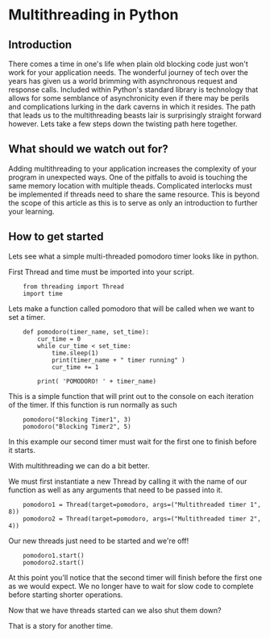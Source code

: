 # Multithreading in Python

## Introduction
There comes a time in one's life when plain old blocking code just won't work for your application needs. The wonderful journey of tech over the years has given us a world brimming with asynchronous request and response calls. Included within Python's standard library is technology that allows for some semblance of asynchronicity even if there may be perils and complications lurking in the dark caverns in which it resides. The path that leads us to the multithreading beasts lair is surprisingly straight forward however. Lets take a few steps down the twisting path here together.

## What should we watch out for?
Adding multithreading to your application increases the complexity of your program in unexpected ways. One of the pitfalls to avoid is touching the same memory location with multiple theads. Complicated interlocks must be implemented if threads need to share the same resource. This is beyond the scope of this article as this is to serve as only an introduction to further your learning. 

## How to get started
Lets see what a simple multi-threaded pomodoro timer looks like in python. 

First Thread and time must be imported into your script.

~~~ 
    from threading import Thread 
    import time
~~~

Lets make a function called pomodoro that will be called when we want to set a timer.

~~~
    def pomodoro(timer_name, set_time):
        cur_time = 0
        while cur_time < set_time:
            time.sleep(1)
            print(timer_name + " timer running" )
            cur_time += 1

        print( 'POMODORO! ' + timer_name)
~~~

This is a simple function that will print out to the console on each iteration of the timer.
If this function is run normally as such 

~~~
    pomodoro("Blocking Timer1", 3)
    pomodoro("Blocking Timer2", 5)
~~~ 

In this example our second timer must wait for the first one to finish before it starts.

With multithreading we can do a bit better.

We must first instantiate a new Thread by calling it with the name of our function as well as any arguments that need to be passed into it.

~~~
    pomodoro1 = Thread(target=pomodoro, args=("Multithreaded timer 1", 8))
    pomodoro2 = Thread(target=pomodoro, args=("Multithreaded timer 2", 4))
~~~

Our new threads just need to be started and we're off!

~~~
    pomodoro1.start()
    pomodoro2.start()
~~~

At this point you'll notice that the second timer will finish before the first one as we would expect. We no longer have to wait for slow code to complete before starting shorter operations.

Now that we have threads started can we also shut them down?

That is a story for another time.